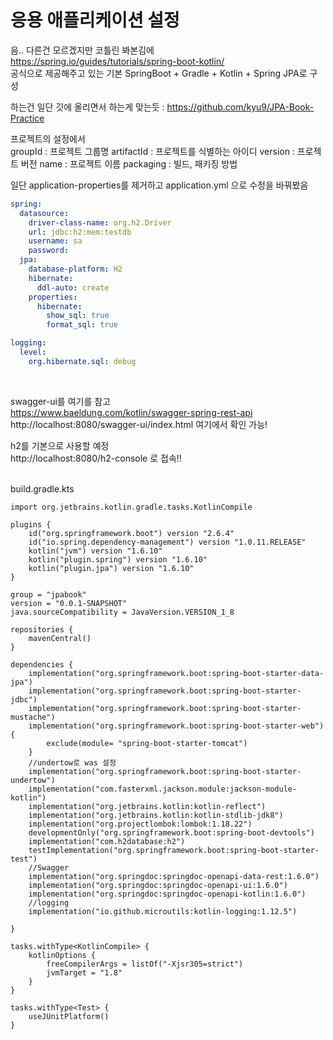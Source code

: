 # 응용 애플리케이션 설정
음.. 다른건 모르겠지만 코틀린 봐본김에 <br>
https://spring.io/guides/tutorials/spring-boot-kotlin/ <br>
공식으로 제공해주고 있는 기본 SpringBoot + Gradle + Kotlin + Spring JPA로 구성 <br>

하는건 일단 깃에 올리면서 하는게 맞는듯 : https://github.com/kyu9/JPA-Book-Practice

프로젝트의 설정에서 <br>
groupId : 프로젝트 그룹명
artifactId : 프로젝트를 식별하는 아이디
version : 프로젝트 버전
name : 프로젝트 이름
packaging : 빌드, 패키징 방법

일단 application-properties를 제거하고 application.yml 으로 수정을 바꿔봤음 <br>
```yaml
spring:
  datasource:
    driver-class-name: org.h2.Driver
    url: jdbc:h2:mem:testdb
    username: sa
    password:
  jpa:
    database-platform: H2
    hibernate:
      ddl-auto: create
    properties:
      hibernate:
        show_sql: true
        format_sql: true

logging:
  level:
    org.hibernate.sql: debug

```
<br>

swagger-ui를 여기를 참고<br>
https://www.baeldung.com/kotlin/swagger-spring-rest-api 
<br> http://localhost:8080/swagger-ui/index.html 여기에서 확인 가능! <br>

h2를 기본으로 사용할 예정 <br>
http://localhost:8080/h2-console 로 접속!! <br>
<br>

build.gradle.kts
```plain
import org.jetbrains.kotlin.gradle.tasks.KotlinCompile

plugins {
	id("org.springframework.boot") version "2.6.4"
	id("io.spring.dependency-management") version "1.0.11.RELEASE"
	kotlin("jvm") version "1.6.10"
	kotlin("plugin.spring") version "1.6.10"
	kotlin("plugin.jpa") version "1.6.10"
}

group = "jpabook"
version = "0.0.1-SNAPSHOT"
java.sourceCompatibility = JavaVersion.VERSION_1_8

repositories {
	mavenCentral()
}

dependencies {
	implementation("org.springframework.boot:spring-boot-starter-data-jpa")
	implementation("org.springframework.boot:spring-boot-starter-jdbc")
	implementation("org.springframework.boot:spring-boot-starter-mustache")
	implementation("org.springframework.boot:spring-boot-starter-web"){
		exclude(module= "spring-boot-starter-tomcat")
	}
	//undertow로 was 설정
	implementation("org.springframework.boot:spring-boot-starter-undertow")
	implementation("com.fasterxml.jackson.module:jackson-module-kotlin")
	implementation("org.jetbrains.kotlin:kotlin-reflect")
	implementation("org.jetbrains.kotlin:kotlin-stdlib-jdk8")
	implementation("org.projectlombok:lombok:1.18.22")
	developmentOnly("org.springframework.boot:spring-boot-devtools")
	implementation("com.h2database:h2")
	testImplementation("org.springframework.boot:spring-boot-starter-test")
	//Swagger
	implementation("org.springdoc:springdoc-openapi-data-rest:1.6.0")
	implementation("org.springdoc:springdoc-openapi-ui:1.6.0")
	implementation("org.springdoc:springdoc-openapi-kotlin:1.6.0")
	//logging
	implementation("io.github.microutils:kotlin-logging:1.12.5")

}

tasks.withType<KotlinCompile> {
	kotlinOptions {
		freeCompilerArgs = listOf("-Xjsr305=strict")
		jvmTarget = "1.8"
	}
}

tasks.withType<Test> {
	useJUnitPlatform()
}

```
